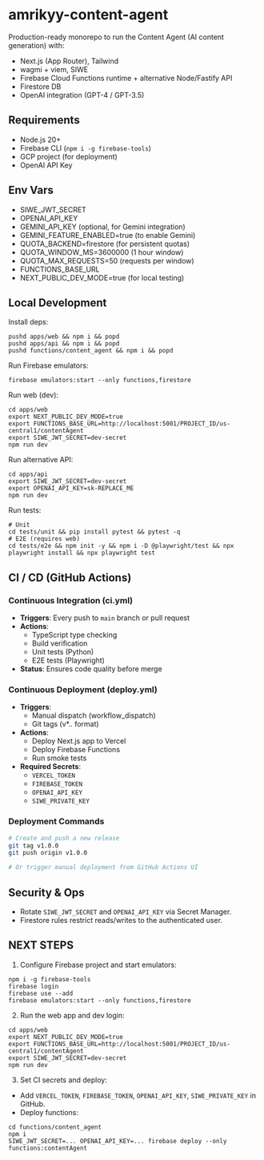 # amrikyy-content-agent

Production-ready monorepo to run the Content Agent (AI content generation) with:
- Next.js (App Router), Tailwind
- wagmi + viem, SIWE
- Firebase Cloud Functions runtime + alternative Node/Fastify API
- Firestore DB
- OpenAI integration (GPT-4 / GPT-3.5)

## Requirements
- Node.js 20+
- Firebase CLI (`npm i -g firebase-tools`)
- GCP project (for deployment)
- OpenAI API Key

## Env Vars
- SIWE_JWT_SECRET
- OPENAI_API_KEY
- GEMINI_API_KEY (optional, for Gemini integration)
- GEMINI_FEATURE_ENABLED=true (to enable Gemini)
- QUOTA_BACKEND=firestore (for persistent quotas)
- QUOTA_WINDOW_MS=3600000 (1 hour window)
- QUOTA_MAX_REQUESTS=50 (requests per window)
- FUNCTIONS_BASE_URL
- NEXT_PUBLIC_DEV_MODE=true (for local testing)

## Local Development

Install deps:
```
pushd apps/web && npm i && popd
pushd apps/api && npm i && popd
pushd functions/content_agent && npm i && popd
```

Run Firebase emulators:
```
firebase emulators:start --only functions,firestore
```

Run web (dev):
```
cd apps/web
export NEXT_PUBLIC_DEV_MODE=true
export FUNCTIONS_BASE_URL=http://localhost:5001/PROJECT_ID/us-central1/contentAgent
export SIWE_JWT_SECRET=dev-secret
npm run dev
```

Run alternative API:
```
cd apps/api
export SIWE_JWT_SECRET=dev-secret
export OPENAI_API_KEY=sk-REPLACE_ME
npm run dev
```

Run tests:
```
# Unit
cd tests/unit && pip install pytest && pytest -q
# E2E (requires web)
cd tests/e2e && npm init -y && npm i -D @playwright/test && npx playwright install && npx playwright test
```

## CI / CD (GitHub Actions)

### Continuous Integration (ci.yml)
- **Triggers**: Every push to `main` branch or pull request
- **Actions**:
  - TypeScript type checking
  - Build verification
  - Unit tests (Python)
  - E2E tests (Playwright)
- **Status**: Ensures code quality before merge

### Continuous Deployment (deploy.yml)
- **Triggers**: 
  - Manual dispatch (workflow_dispatch)
  - Git tags (v*.*.* format)
- **Actions**:
  - Deploy Next.js app to Vercel
  - Deploy Firebase Functions
  - Run smoke tests
- **Required Secrets**:
  - `VERCEL_TOKEN`
  - `FIREBASE_TOKEN` 
  - `OPENAI_API_KEY`
  - `SIWE_PRIVATE_KEY`

### Deployment Commands
```bash
# Create and push a new release
git tag v1.0.0
git push origin v1.0.0

# Or trigger manual deployment from GitHub Actions UI
```

## Security & Ops
- Rotate `SIWE_JWT_SECRET` and `OPENAI_API_KEY` via Secret Manager.
- Firestore rules restrict reads/writes to the authenticated user.

## NEXT STEPS
1. Configure Firebase project and start emulators:
```
npm i -g firebase-tools
firebase login
firebase use --add
firebase emulators:start --only functions,firestore
```
2. Run the web app and dev login:
```
cd apps/web
export NEXT_PUBLIC_DEV_MODE=true
export FUNCTIONS_BASE_URL=http://localhost:5001/PROJECT_ID/us-central1/contentAgent
export SIWE_JWT_SECRET=dev-secret
npm run dev
```
3. Set CI secrets and deploy:
- Add `VERCEL_TOKEN`, `FIREBASE_TOKEN`, `OPENAI_API_KEY`, `SIWE_PRIVATE_KEY` in GitHub.
- Deploy functions:
```
cd functions/content_agent
npm i
SIWE_JWT_SECRET=... OPENAI_API_KEY=... firebase deploy --only functions:contentAgent
```
